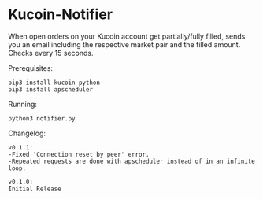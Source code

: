 # Kucoin-Notifier

When open orders on your Kucoin account get partially/fully filled, sends you an email including the respective market pair and the filled amount. Checks every 15 seconds.

Prerequisites: 
```
pip3 install kucoin-python
pip3 install apscheduler
```

Running:

```
python3 notifier.py
```

Changelog:
```
v0.1.1:
-Fixed 'Connection reset by peer' error.
-Repeated requests are done with apscheduler instead of in an infinite loop.

v0.1.0:
Initial Release
```



